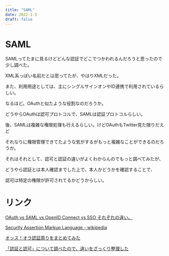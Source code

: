 ```yaml
---
title: "SAML"
date: 2022-1-3
draft: false
---
```

# SAML



SAMLってたまに見るけどどんな認証でどこでつかわれるんだろうと思ったので少し調べた。



XML系っぽい名前だとは思ってたが、やはりXMLだった。



また、利用用途としては、主にシングルサインオンやID連携で利用されているらしい。



なるほど。OAuthと似たような役割なのだろうか。



どうやらOAuthは認可プロトコルで、SAMLは認証プロトコルらしい。



後、SAMLは複雑な権限処理も行えるらしい。けどOAuthもTwitter見た限りだえど



それなりに権限管理できてたような気がするがもっと複雑なことができるのだろうか。



それはそれとして、認可と認証の違いがよくわからんのでもっと調べてみたが、



どうやら認証とは本人確認までした上で、本人かどうかを確認することで、



認可は特定の権限が許可されてるかどうからしい。



# リンク



[OAuth vs SAML vs OpenID Connect vs SSO それぞれの違い。](https://baasinfo.net/?p=4418)



[Security Assertion Markup Language - wikipedia](https://ja.wikipedia.org/wiki/Security_Assertion_Markup_Language)



[オッス！オラ認証周りをまとめてみた](http://mnakajima18.hatenablog.com/entry/2016/05/04/205713)



[「認証と認可」について調べたので、違いをざっくり整理した](https://qiita.com/kaysquare1231/items/c4e4736f2a924b03777b)
